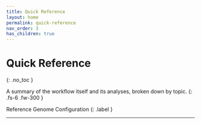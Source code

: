 ```yaml
---
title: Quick Reference
layout: home
permalink: quick-reference
nav_order: 3
has_children: true
---
```



# Quick Reference
{: .no_toc }

A summary of the workflow itself and its analyses, broken down by topic.
{: .fs-6 .fw-300 }

Reference Genome Configuration
{: .label }

---